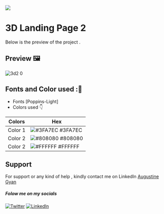 <img src="https://img.shields.io/badge/Landing%20Pages-Beginner%20Friendly-blue">

# 3D Landing Page 2
Below is the preview of the project .


## Preview :framed_picture:


![3d2 0](https://user-images.githubusercontent.com/43218009/178616048-f7c7316e-3c91-4fc3-a32f-71fde8ed6b63.PNG)


## Fonts and Color used ::art:
- Fonts [Poppins-Light]
- Colors used :point_down:



| Colors             | Hex                                                                |
| ----------------- | ------------------------------------------------------------------ |
|  Color 1| ![#3FA7EC](https://via.placeholder.com/10/3FA7EC?text=+) #3FA7EC |
|  Color 2| ![#808080](https://via.placeholder.com/10/808080?text=+) #808080 |
|  Color 2| ![#FFFFFF](https://via.placeholder.com/10/FFFFFF?text=+) #FFFFFF |



## Support

For support or any kind of help , kindly contact me on LinkedIn [Augustine Gyan](https://www.linkedin.com/in/augustinegyan/) 

##### Folow me on my socials
<a href="https://www.twitter.com/AugustineGyan7" target="_blank"><img src="https://img.shields.io/badge/Twitter-%230077B5.svg?&style=flat-square&logo=twitter&logoColor=white" alt="Twitter"></a>
<a href="https://www.linkedin.com/in/augustinegyan/" target="_blank"><img src="https://img.shields.io/badge/LinkedIn-%230077B5.svg?&style=flat-square&logo=linkedin&logoColor=white" alt="LinkedIn"></a>

